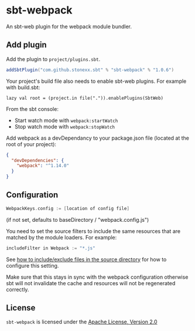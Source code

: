 # sbt-webpack
An sbt-web plugin for the webpack module bundler.

Add plugin
----------

Add the plugin to `project/plugins.sbt`.

```scala
addSbtPlugin("com.github.stonexx.sbt" % "sbt-webpack" % "1.0.6")
```

Your project's build file also needs to enable sbt-web plugins. For example with build.sbt:

    lazy val root = (project.in file(".")).enablePlugins(SbtWeb)
    
<!--
As with all sbt-web asset pipeline plugins you must declare their order of execution:

```scala
pipelineStages := Seq(run in Webpack)
```
-->
From the sbt console:

* Start watch mode with `webpack:startWatch`
* Stop watch mode with `webpack:stopWatch`

Add webpack as a devDependancy to your package.json file (located at the root of your project):
```json
{
  "devDependencies": {
    "webpack": "^1.14.0"
  }
}
```

Configuration
-------------

```scala
WebpackKeys.config := [location of config file]
```
(if not set, defaults to baseDirectory / "webpack.config.js")

You need to set the source filters to include the same resources that are matched by the module loaders. For example:
```scala
includeFilter in Webpack := "*.js"
```
See [how to include/exclude files in the source directory](http://www.scala-sbt.org/1.0/docs/Howto-Customizing-Paths.html#Include%2Fexclude+files+in+the+source+directory) for how to configure this setting.

Make sure that this stays in sync with the webpack configuration otherwise sbt will not invalidate the cache and resources will not be regenerated correctly.

## License
`sbt-webpack` is licensed under the [Apache License, Version 2.0](https://github.com/stonexx/sbt-webpack/blob/master/LICENSE)
